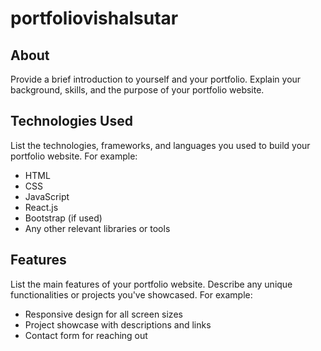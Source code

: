 # portfoliovishalsutar
## About

Provide a brief introduction to yourself and your portfolio. Explain your background, skills, and the purpose of your portfolio website.

## Technologies Used

List the technologies, frameworks, and languages you used to build your portfolio website. For example:
- HTML
- CSS
- JavaScript
- React.js
- Bootstrap (if used)
- Any other relevant libraries or tools
## Features

List the main features of your portfolio website. Describe any unique functionalities or projects you've showcased. For example:
- Responsive design for all screen sizes
- Project showcase with descriptions and links
- Contact form for reaching out
